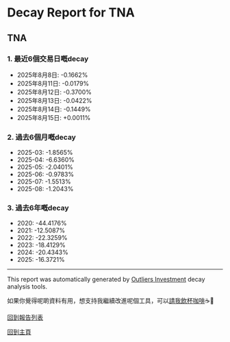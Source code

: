 # Decay Report for TNA

## TNA

### 1. 最近6個交易日嘅decay

- 2025年8月8日: -0.1662%
- 2025年8月11日: -0.0179%
- 2025年8月12日: -0.3700%
- 2025年8月13日: -0.0422%
- 2025年8月14日: -0.1449%
- 2025年8月15日: +0.0011%

### 2. 過去6個月嘅decay

- 2025-03: -1.8565%
- 2025-04: -6.6360%
- 2025-05: -2.0401%
- 2025-06: -0.9783%
- 2025-07: -1.5513%
- 2025-08: -1.2043%

### 3. 過去6年嘅decay

- 2020: -44.4176%
- 2021: -12.5087%
- 2022: -22.3259%
- 2023: -18.4129%
- 2024: -20.4343%
- 2025: -16.3721%

------------------------------
This report was automatically generated by [Outliers Investment](https://outliersecon.github.io/Outliers-Investment/) decay analysis tools.

如果你覺得呢啲資料有用，想支持我繼續改進呢個工具，可以[請我飲杯咖啡](https://buymeacoffee.com/outliersecon)☕🙏

[回到報告列表](https://outliersecon.github.io/Outliers-Investment/reports/reports_public)

[回到主頁](https://outliersecon.github.io/Outliers-Investment/)